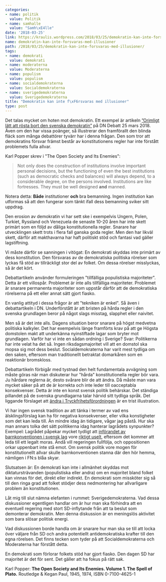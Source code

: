 ```yaml
---
categories:
- name: politik
  value: Politik
- name: samhalle
  value: "Samh\xE4lle"
date: '2018-03-25'
link: https://kraulis.wordpress.com/2018/03/25/demokratin-kan-inte-forsvaras-med-illusioner/
name: demokratin-kan-inte-forsvaras-med-illusioner
path: /2018/03/25/demokratin-kan-inte-forsvaras-med-illusioner/
tags:
- name: demokrati
  value: demokrati
- name: moderaterna
  value: Moderaterna
- name: populism
  value: populism
- name: socialdemokraterna
  value: Socialdemokraterna
- name: sverigedemokraterna
  value: Sverigedemokraterna
title: "Demokratin kan inte f\xF6rsvaras med illusioner"
type: post
---
```

Det talas mycket om hoten mot demokratin. Ett exempel är artikeln [”Orimligt lätt att rösta bort den svenska demokratin”](https://www.dn.se/debatt/orimligt-latt-att-rosta-bort-den-svenska-demokratin/) på DN Debatt 25 mars 2018. Även om den har vissa poänger, så illustrerar den framförallt den blinda fläck som många debattörer tyvärr har i denna frågan. Den som tror att demokratins försvar främst består av konstitutionens regler har inte förstått problemets fulla allvar.

Karl Popper skrev i "The Open Society and Its Enemies":

> Not only does the construction of institutions involve important personal decisions, but the functioning of even the best institutions (such as democratic checks and balances) will always depend, to a considerable degree, on the persons involved. Institutions are like fortresses. They must be well designed **and** manned.

Notera detta: **Både** institutioner **och** bra bemanning. Ingen institution kan utformas så att den fungerar som tänkt ifall dess bemanning sviker sitt uppdrag.



Den erosion av demokratin vi har sett ske i exempelvis Ungern, Polen, Turkiet, Ryssland och Venezuela de senaste 10-20 åren har inte skett primärt som en följd av dåliga konstitutionella regler. Snarare har utvecklingen skett trots i flera fall ganska goda regler. Men den har likväl skett, därför att makthavarna har haft politiskt stöd och fantasi vad gäller lagstiftning.

Vi måste därför se sanningen i vitögat: En demokrati skyddas inte primärt av dess konstitution. Den försvaras av de demokratiska politiska rörelser som lyckas få stöd av tillräckligt stor del av folket. Om dessa rörelser misslyckas, så är det kört.

Debattartikeln använder formuleringen "tillfälliga populistiska majoriteter". Detta är ett villospår. Problemet är inte alls tillfälliga majoriteter. Problemet är snarare permanenta majoriteter som uppstår därför att de demokratiska rörelserna på ett eller annat sätt gjort fiasko. 

En vanlig attityd i dessa frågor är att "tekniken är enkel". Så även i debattartikeln i DN. Underförstått är att bristen på hårda regler i den svenska grundlagen beror på något slags misstag, slapphet eller naivitet.

Men så är det inte alls. Dagens situation beror snarare på högst medvetna politiska kalkyler. Det har exempelvis länge framförts krav på att ge Högsta domstolen makt att underkänna nyinstiftade lagar som bryter mot grundlagen. Varför har vi inte en sådan ordning i Sverige? Svar: Politikerna har inte velat ha det så. Ingen riksdagsmajoritet vill att en domstol ska mopsa sig mot dess beslut. Socialdemokraterna har varit mest tydliga om den saken, eftersom man traditionellt betraktat domarkåren som en reaktionär bromskloss.

Debattartikeln förbigår med tystnad den helt fundamentala avvägning som måste göras när man diskuterar hur "hårda" konstitutionella regler bör vara. Ju hårdare reglerna är, desto svårare blir de att ändra. Då måste man vara mycket säker på att de är korrekta och inte leder till oacceptabla konsekvenser. Detta är inte en konst svensk politik behärskar. Det ständiga pillandet på de svenska grundlagarna talar härvid sitt tydliga språk. Det liggande förslaget att [ändra i Tryckfrihetsförordningen](https://www.stoppagrundlagsandringen.com/krister-thelin-vaegen-till-helvetet) är en trist illustration.

Vi har ingen svensk tradition av att tänka i termer av vad ens älsklingsförslag kan ha för negativa konsekvenser, eller vilka konstigheter som det kan leda till. Än mindre idag än tidigare, vågar jag påstå. Hur ska man annars tolka det sätt politikerna idag hanterar lagrådets synpunkter? Exempel: Lagrådet påpekar mycket tydligt att [införandet av barnkonventionen i svensk lag](http://www.regeringen.se/rattsdokument/statens-offentliga-utredningar/2016/03/sou-201619/) vore [riktigt uselt](https://www.aftonbladet.se/nyheter/kolumnister/a/RW8MO/lagradets-kritik-en-katastrof-for-regeringen), eftersom det kommer att leda till ett legalt moras. Ändå vill regeringen fullfölja, och oppositionen orkar uppenbart inte stå emot. Om svensk politik vore mogen för konstitutionellt allvar skulle barnkonventionen stanna där den hör hemma, nämligen i FN:s blåa skyar.

Slutsatsen är: En demokrati kan inte i allmänhet skyddas mot diktatursträvanden (populistiska eller andra) om en majoritet bland folket kan vinnas för det, direkt eller indirekt. En demokrati som missköter sig så till den ringa grad att folket stödjer dess nedmontering har allvarligare problem än konstitutionen.

Låt mig till slut nämna elefanten i rummet: Sverigedemokraterna. Vad dessa diskussioner egentligen handlar om är hur man ska förhindra att en eventuell regering med stort SD-inflytande från att ta beslut som demonterar demokratin. Men denna diskussion är en meningslös aktivitet som bara slösar politisk energi.

Vad diskussionen borde handla om är snarare hur man ska se till att locka över väljare från SD och andra potentiellt antidemokratiska krafter till den egna rörelsen. Det finns tecken som tyder på att Socialdemokraterna och Moderaterna har förstått detta.

En demokrati som förlorar folkets stöd har gjort fiasko. Den dagen SD har majoritet är det för sent. Det gäller att ha fokus på rätt sak.

Karl Popper: **The Open Society and Its Enemies. Volume 1. The Spell of Plato.** Routledge &amp; Kegan Paul, 1945, 1974, ISBN 0-7100-4625-1

